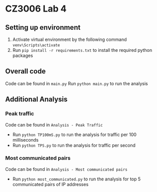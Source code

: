 # CZ3006 Lab 4 

## Setting up environment 

1. Activate virtual environment by the following command `venv\Scripts\activate`
2. Run  `pip install -r requirements.txt` to install the required python packages

## Overall code

Code can be found in `main.py`
Run `python main.py` to run the analysis

## Additional Analysis

### Peak traffic
Code can be found in `Analysis - Peak Traffic`
- Run `python TP100mS.py`  to run the analysis for traffic per 100 milliseconds
- Run `python TPS.py`  to run the analysis for traffic per second

### Most communicated pairs
Code can be found in `Analysis - Most communicated pairs`
- Run `python most_communicated.py`  to run the analysis for top 5 communicated pairs of IP addresses